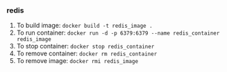 ### redis

1. To build image: `docker build -t redis_image .`
2. To run container: `docker run -d -p 6379:6379 --name redis_container redis_image`
3. To stop container: `docker stop redis_container`
4. To remove container: `docker rm redis_container`
5. To remove image: `docker rmi redis_image`
